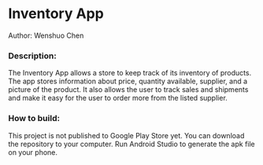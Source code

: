 # Inventory App

Author: Wenshuo Chen

### Description:

The Inventory App allows a store to keep track of its inventory of products. The app stores information about price, quantity available, supplier, and a picture of the product. It also allows the user to track sales and shipments and make it easy for the user to order more from the listed supplier.

### How to build:

This project is not published to Google Play Store yet. You can download the repository to your computer. Run Android Studio to generate the apk file on your phone.


